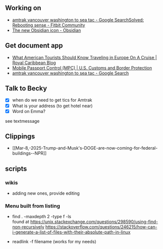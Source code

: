 ## Working on

- [amtrak vancouver washington to sea tac - Google Search](https://www.google.com/search?q=amtrak+vancouver+washington+to+sea+tac&rlz=1CAHCKU_enUS1141&oq=amtrak+vancouver+washington+to+sea+tac&gs_lcrp=EgZjaHJvbWUyBggAEEUYOdIBCTIzNjMwajBqN6gCCLACAQ&sourceid=chrome&ie=UTF-8#Na=[object%20Object]&La=[object%20Object]&Ga=null&Aa=[object%20Object]&Ea=[object%20Map])[Solved: Rebooting sense - Fitbit Community](https://community.fitbit.com/t5/Sense/Rebooting-sense/td-p/5098303)
- [The new Obsidian icon - Obsidian](https://obsidian.md/blog/new-obsidian-icon/)

## Get document app

- [What American Tourists Should Know Traveling in Europe On A Cruise | Royal Caribbean Blog](https://www.royalcaribbeanblog.com/2025/03/04/what-american-tourists-should-know-traveling-europe-cruise)
- [Mobile Passport Control (MPC) | U.S. Customs and Border Protection](https://www.cbp.gov/travel/us-citizens/mobile-passport-control)
- [amtrak vancouver washington to sea tac - Google Search](https://www.google.com/search?q=amtrak+vancouver+washington+to+sea+tac&rlz=1CAHCKU_enUS1141&oq=amtrak+vancouver+washington+to+sea+tac&gs_lcrp=EgZjaHJvbWUyBggAEEUYOdIBCTIzNjMwajBqN6gCCLACAQ&sourceid=chrome&ie=UTF-8#Na=[object%20Object]&La=[object%20Object]&Ga=null&Aa=[object%20Object]&Ea=[object%20Map])

## Talk to Becky

- [x] when do we need to get tics for Amtrak 
- [x] What is your address (to get hotel near)
- [x] Word on Emma?

see textmessage

## Clippings
- [[Mar-8,-2025-Trump-and-Musk's-DOGE-are-now-coming-for-federal-buildings--NPR]]
## scripts
### wikis
- adding new ones, provide editing
### Menu built from listing

- find . -maxdepth 2 -type f -ls  
found at https://unix.stackexchange.com/questions/298590/using-find-non-recursively
https://stackoverflow.com/questions/246215/how-can-i-generate-a-list-of-files-with-their-absolute-path-in-linux

- readlink -f filename (works for my needs)
